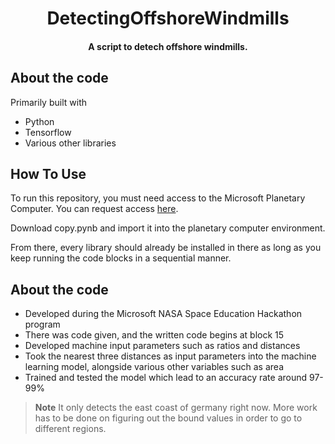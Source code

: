 <h1 align="center">
  DetectingOffshoreWindmills
</h1>

<h4 align="center">A script to detech offshore windmills.</h4>

## About the code
Primarily built with
* Python
* Tensorflow
* Various other libraries


## How To Use

To run this repository, you must need access to the Microsoft Planetary Computer. You can request access <a href="https://planetarycomputer.microsoft.com/">here</a>.

Download copy.pynb and import it into the planetary computer environment.

From there, every library should already be installed in there as long as you keep running the code blocks in a sequential manner.

## About the code

* Developed during the Microsoft NASA Space Education Hackathon program
* There was code given, and the written code begins at block 15
* Developed machine input parameters such as ratios and distances
* Took the nearest three distances as input parameters into the machine learning model, alongside various other variables such as area
* Trained and tested the model which lead to an accuracy rate around 97-99%

> **Note**
> It only detects the east coast of germany right now. More work has to be done on figuring out the bound values in order to go to different regions.

